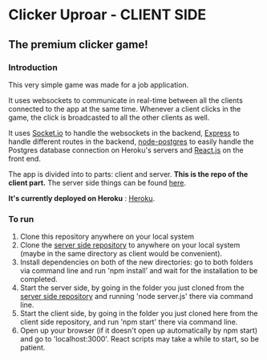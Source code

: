 # Clicker Uproar - CLIENT SIDE

## The premium clicker game!

### Introduction

This very simple game was made for a job application.

It uses websockets to communicate in real-time between all the clients connected to the app at the same time. Whenever a client clicks in the game,
the click is broadcasted to all the other clients as well.

It uses [Socket.io](https://socket.io/) to handle the websockets in the backend, [Express](https://expressjs.com/) to handle different routes in the
backend, [node-postgres](https://www.npmjs.com/package/pg) to easily handle the Postgres database connection on Heroku's servers and [React.js](https://reactjs.org/) on the front end.

The app is divided into to parts: client and server. **This is the repo of the client part.** The server side things can be found [here](https://github.com/f4irline/clicker-uproar-server).

**It's currently deployed on Heroku** : [Heroku](https://clicker-uproar-thegame.herokuapp.com/).

### To run

1. Clone this repository anywhere on your local system
2. Clone the [server side repository](https://github.com/f4irline/clicker-uproar-server) to anywhere on your local system (maybe in the same directory as client would be convenient).
3. Install dependencies on both of the new directories: go to both folders via command line and run 'npm install' and wait for the installation to be completed.
4. Start the server side, by going in the folder you just cloned from the [server side repository](https://github.com/f4irline/clicker-uproar-server) and running 'node server.js' there via command line.
5. Start the client side, by going in the folder you just cloned here from the client side repository, and run 'npm start' there via command line.
6. Open up your browser (if it doesn't open up automatically by npm start) and go to 'localhost:3000'. React scripts may take a while to start, so be patient.
